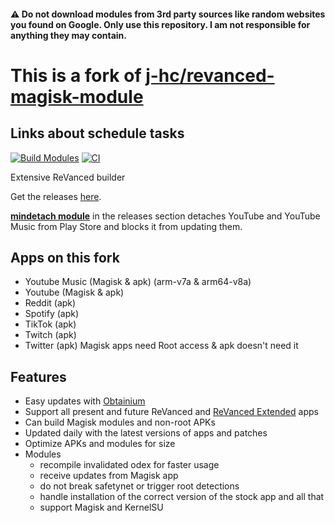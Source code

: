 #### ⚠️ Do not download modules from 3rd party sources like random websites you found on Google. Only use this repository. I am not responsible for anything they may contain.

# This is a fork of [j-hc/revanced-magisk-module](https://github.com/j-hc/revanced-magisk-module)


## Links about schedule tasks
[![Build Modules](https://github.com/Zalatis/my-revanced-apks/actions/workflows/build.yml/badge.svg)](https://github.com/Zalatis/my-revanced-apks/actions/workflows/build.yml)
[![CI](https://github.com/Zalatis/my-revanced-apks/actions/workflows/ci.yml/badge.svg?event=schedule)](https://github.com/Zalatis/my-revanced-apks/actions/workflows/ci.yml)

Extensive ReVanced builder

Get the releases [here](https://github.com/Zalatis/my-revanced-apks/releases).

[**mindetach module**](https://github.com/j-hc/mindetach-magisk) in the releases section detaches YouTube and YouTube Music from Play Store and blocks it from updating them.

## Apps on this fork
 * Youtube Music (Magisk & apk) (arm-v7a & arm64-v8a)
 * Youtube (Magisk & apk)
 * Reddit (apk)
 * Spotify (apk)
 * TikTok (apk)
 * Twitch (apk)
 * Twitter (apk)
Magisk apps need Root access & apk doesn't need it

## Features
 * Easy updates with [Obtainium](https://github.com/ImranR98/Obtainium)
 * Support all present and future ReVanced and [ReVanced Extended](https://github.com/inotia00/revanced-patches) apps
 * Can build Magisk modules and non-root APKs
 * Updated daily with the latest versions of apps and patches
 * Optimize APKs and modules for size
 * Modules
     * recompile invalidated odex for faster usage
     * receive updates from Magisk app
     * do not break safetynet or trigger root detections
     * handle installation of the correct version of the stock app and all that
     * support Magisk and KernelSU
